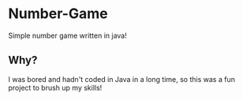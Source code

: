 # Number-Game
Simple number game written in java!
## Why?
I was bored and hadn't coded in Java in a long time, so this was a fun project to brush up my skills!